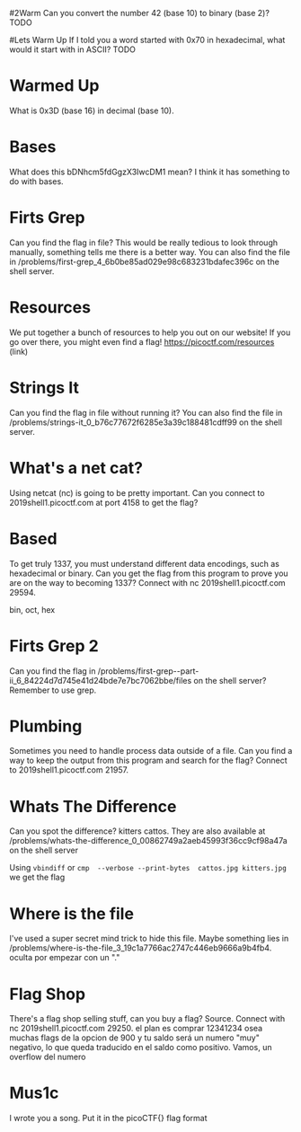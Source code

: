 #2Warm
Can you convert the number 42 (base 10) to binary (base 2)? TODO

#Lets Warm Up
If I told you a word started with 0x70 in hexadecimal, what would it start with in ASCII?
TODO

# Warmed Up
What is 0x3D (base 16) in decimal (base 10).

# Bases
What does this bDNhcm5fdGgzX3IwcDM1 mean? I think it has something to do with bases.

# Firts Grep
Can you find the flag in file? This would be really tedious to look through manually, something tells me there is a better way. You can also find the file in /problems/first-grep_4_6b0be85ad029e98c683231bdafec396c on the shell server.

# Resources
We put together a bunch of resources to help you out on our website! If you go over there, you might even find a flag! https://picoctf.com/resources (link)

# Strings It
Can you find the flag in file without running it? You can also find the file in /problems/strings-it_0_b76c77672f6285e3a39c188481cdff99 on the shell server.

# What's a net cat?
Using netcat (nc) is going to be pretty important. Can you connect to 2019shell1.picoctf.com at port 4158 to get the flag?

# Based
To get truly 1337, you must understand different data encodings, such as hexadecimal or binary. Can you get the flag from this program to prove you are on the way to becoming 1337? Connect with nc 2019shell1.picoctf.com 29594.

bin, oct, hex

# Firts Grep 2
Can you find the flag in /problems/first-grep--part-ii_6_84224d7d745e41d24bde7e7bc7062bbe/files on the shell server? Remember to use grep.

# Plumbing
Sometimes you need to handle process data outside of a file. Can you find a way to keep the output from this program and search for the flag? Connect to 2019shell1.picoctf.com 21957.

# Whats The Difference
Can you spot the difference? kitters cattos. They are also available at /problems/whats-the-difference_0_00862749a2aeb45993f36cc9cf98a47a on the shell server

Using `vbindiff` or `cmp  --verbose --print-bytes  cattos.jpg kitters.jpg` we get the flag

# Where is the file
I've used a super secret mind trick to hide this file. Maybe something lies in /problems/where-is-the-file_3_19c1a7766ac2747c446eb9666a9b4fb4.
oculta por empezar con un "."

# Flag Shop

There's a flag shop selling stuff, can you buy a flag? Source. Connect with nc 2019shell1.picoctf.com 29250.
 el plan es comprar 12341234 osea muchas flags de la opcion de 900 y tu saldo será un numero "muy" negativo, lo que queda traducido en el saldo como positivo. Vamos, un overflow del numero

# Mus1c
I wrote you a song. Put it in the picoCTF{} flag format



